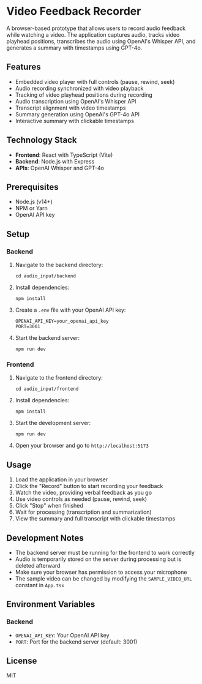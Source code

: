 # Video Feedback Recorder

A browser-based prototype that allows users to record audio feedback while watching a video. The application captures audio, tracks video playhead positions, transcribes the audio using OpenAI's Whisper API, and generates a summary with timestamps using GPT-4o.

## Features

- Embedded video player with full controls (pause, rewind, seek)
- Audio recording synchronized with video playback
- Tracking of video playhead positions during recording
- Audio transcription using OpenAI's Whisper API
- Transcript alignment with video timestamps
- Summary generation using OpenAI's GPT-4o API
- Interactive summary with clickable timestamps

## Technology Stack

- **Frontend**: React with TypeScript (Vite)
- **Backend**: Node.js with Express
- **APIs**: OpenAI Whisper and GPT-4o

## Prerequisites

- Node.js (v14+)
- NPM or Yarn
- OpenAI API key

## Setup

### Backend

1. Navigate to the backend directory:
   ```
   cd audio_input/backend
   ```

2. Install dependencies:
   ```
   npm install
   ```

3. Create a `.env` file with your OpenAI API key:
   ```
   OPENAI_API_KEY=your_openai_api_key
   PORT=3001
   ```

4. Start the backend server:
   ```
   npm run dev
   ```

### Frontend

1. Navigate to the frontend directory:
   ```
   cd audio_input/frontend
   ```

2. Install dependencies:
   ```
   npm install
   ```

3. Start the development server:
   ```
   npm run dev
   ```

4. Open your browser and go to `http://localhost:5173`

## Usage

1. Load the application in your browser
2. Click the "Record" button to start recording your feedback
3. Watch the video, providing verbal feedback as you go
4. Use video controls as needed (pause, rewind, seek)
5. Click "Stop" when finished
6. Wait for processing (transcription and summarization)
7. View the summary and full transcript with clickable timestamps

## Development Notes

- The backend server must be running for the frontend to work correctly
- Audio is temporarily stored on the server during processing but is deleted afterward
- Make sure your browser has permission to access your microphone
- The sample video can be changed by modifying the `SAMPLE_VIDEO_URL` constant in `App.tsx`

## Environment Variables

### Backend

- `OPENAI_API_KEY`: Your OpenAI API key
- `PORT`: Port for the backend server (default: 3001)

## License

MIT